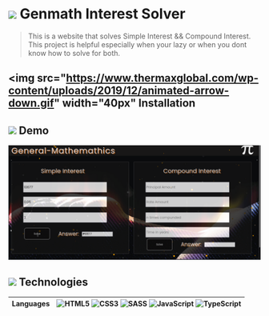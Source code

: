 # <img src="https://media2.giphy.com/avatars/danielfigueirdo/mR5uHXLuePGT.gif" width="50px"> Genmath Interest Solver
> This is a website that solves Simple Interest && Compound Interest. This project is helpful especially when your lazy or
> when you dont know how to solve for both.
> 

## <img src="https://www.thermaxglobal.com/wp-content/uploads/2019/12/animated-arrow-down.gif" width="40px" Installation

## <img src="https://media0.giphy.com/media/CN8RJQ9PWBk5y/giphy.gif" width="30px"> Demo
<img src="img/genmathdemo.png">

## <img src="https://i.pinimg.com/originals/2d/a9/bd/2da9bdcb0074d4d14066640894234aa7.gif" width="40px"> Technologies
 | **Languages** |  ![HTML5](https://img.shields.io/badge/html5-%23E34F26.svg?style=for-the-badge&logo=html5&logoColor=white) ![CSS3](https://img.shields.io/badge/css3-%231572B6.svg?style=for-the-badge&logo=css3&logoColor=white)	![SASS](https://img.shields.io/badge/SASS-hotpink.svg?style=for-the-badge&logo=SASS&logoColor=white) ![JavaScript](https://img.shields.io/badge/javascript-%23323330.svg?style=for-the-badge&logo=javascript&logoColor=%23F7DF1E) ![TypeScript](https://img.shields.io/badge/typescript-%23007ACC.svg?style=for-the-badge&logo=typescript&logoColor=white) |
  :--- | :---
